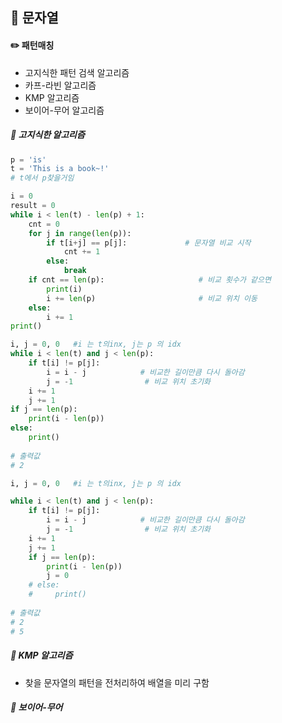 ## :bookmark_tabs:  문자열



#### :pencil2: 패턴매칭

* 고지식한 패턴 검색 알고리즘
* 카프-라빈 알고리즘
* KMP 알고리즘
* 보이어-무어 알고리즘



##### :whale2:  고지식한 알고리즘

```python
p = 'is'
t = 'This is a book~!'
# t에서 p찾을거임

i = 0
result = 0
while i < len(t) - len(p) + 1:
    cnt = 0
    for j in range(len(p)):
        if t[i+j] == p[j]:             # 문자열 비교 시작
            cnt += 1
        else:
            break
    if cnt == len(p):                     # 비교 횟수가 같으면
        print(i)
        i += len(p)                       # 비교 위치 이동
    else:
        i += 1
print()
```



```python
i, j = 0, 0   #i 는 t의inx, j는 p 의 idx
while i < len(t) and j < len(p):
    if t[i] != p[j]:
        i = i - j            # 비교한 길이만큼 다시 돌아감
        j = -1                # 비교 위치 초기화
    i += 1
    j += 1
if j == len(p):
    print(i - len(p))
else:
    print()
    
# 출력값
# 2
```



```python
i, j = 0, 0   #i 는 t의inx, j는 p 의 idx

while i < len(t) and j < len(p):
    if t[i] != p[j]:
        i = i - j            # 비교한 길이만큼 다시 돌아감
        j = -1                # 비교 위치 초기화
    i += 1
    j += 1
    if j == len(p):
        print(i - len(p))
        j = 0
    # else:
    #     print()
    
# 출력값
# 2
# 5
```





##### :whale2: KMP 알고리즘

* 찾을 문자열의 패턴을 전처리하여 배열을 미리 구함



##### :whale2: 보이어-무어